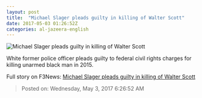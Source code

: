 ```yaml
---
layout: post
title:  "Michael Slager pleads guilty in killing of Walter Scott"
date: 2017-05-03 01:26:52Z
categories: al-jazeera-english
---
```


![Michael Slager pleads guilty in killing of Walter Scott](http://www.aljazeera.com/mritems/Images/2015/4/9/7a58a0f846e44a54887ad3a30c655ea8_18.jpg)

White former police officer pleads guilty to federal civil rights charges for killing unarmed black man in 2015.


Full story on F3News: [Michael Slager pleads guilty in killing of Walter Scott](http://www.f3nws.com/n/hQFGB)

> Posted on: Wednesday, May 3, 2017 6:26:52 AM
